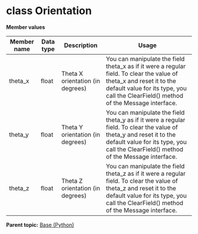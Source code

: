 # class Orientation

 **Member values** 

|Member name|Data type|Description|Usage|
|-----------|---------|-----------|-----|
|theta\_x|float|Theta X orientation \(in degrees\)|You can manipulate the field theta\_x as if it were a regular field. To clear the value of theta\_x and reset it to the default value for its type, you call the ClearField\(\) method of the Message interface.|
|theta\_y|float|Theta Y orientation \(in degrees\)|You can manipulate the field theta\_y as if it were a regular field. To clear the value of theta\_y and reset it to the default value for its type, you call the ClearField\(\) method of the Message interface.|
|theta\_z|float|Theta Z orientation \(in degrees\)|You can manipulate the field theta\_z as if it were a regular field. To clear the value of theta\_z and reset it to the default value for its type, you call the ClearField\(\) method of the Message interface.|

**Parent topic:** [Base \(Python\)](../../summary_pages/Base.md)

